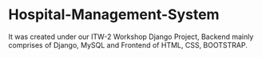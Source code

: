 # Hospital-Management-System
It was created under our ITW-2 Workshop Django  Project, Backend mainly comprises of Django, MySQL and Frontend of HTML, CSS, BOOTSTRAP.
